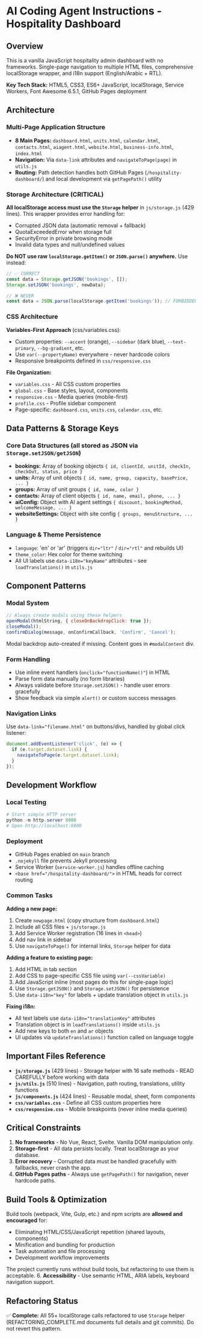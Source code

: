 # AI Coding Agent Instructions - Hospitality Dashboard

## Overview

This is a vanilla JavaScript hospitality admin dashboard with no frameworks. Single-page navigation to multiple HTML files, comprehensive localStorage wrapper, and i18n support (English/Arabic + RTL).

**Key Tech Stack:** HTML5, CSS3, ES6+ JavaScript, localStorage, Service Workers, Font Awesome 6.5.1, GitHub Pages deployment

## Architecture

### Multi-Page Application Structure

- **8 Main Pages:** `dashboard.html`, `units.html`, `calendar.html`, `contacts.html`, `aiagent.html`, `website.html`, `business-info.html`, `index.html`
- **Navigation:** Via `data-link` attributes and `navigateToPage(page)` in `utils.js`
- **Routing:** Path detection handles both GitHub Pages (`/hospitality-dashboard/`) and local development via `getPagePath()` utility

### Storage Architecture (CRITICAL)

**All localStorage access must use the `Storage` helper** in `js/storage.js` (429 lines). This wrapper provides error handling for:
- Corrupted JSON data (automatic removal + fallback)
- QuotaExceededError when storage full
- SecurityError in private browsing mode
- Invalid data types and null/undefined values

**Do NOT use raw `localStorage.getItem()` or `JSON.parse()` anywhere.** Use instead:
```javascript
// ✅ CORRECT
const data = Storage.getJSON('bookings', []);
Storage.setJSON('bookings', newData);

// ❌ NEVER
const data = JSON.parse(localStorage.getItem('bookings')); // FORBIDDEN
```

### CSS Architecture

**Variables-First Approach** (css/variables.css):
- Custom properties: `--accent` (orange), `--sidebar` (dark blue), `--text-primary`, `--bg-gradient`, etc.
- Use `var(--propertyName)` everywhere - never hardcode colors
- Responsive breakpoints defined in `css/responsive.css`

**File Organization:**
- `variables.css` - All CSS custom properties
- `global.css` - Base styles, layout, components
- `responsive.css` - Media queries (mobile-first)
- `profile.css` - Profile sidebar component
- Page-specific: `dashboard.css`, `units.css`, `calendar.css`, etc.

## Data Patterns & Storage Keys

### Core Data Structures (all stored as JSON via `Storage.setJSON/getJSON`)

- **bookings:** Array of booking objects `{ id, clientId, unitId, checkIn, checkOut, status, price }`
- **units:** Array of unit objects `{ id, name, group, capacity, basePrice, ... }`
- **groups:** Array of unit groups `{ id, name, color }`
- **contacts:** Array of client objects `{ id, name, email, phone, ... }`
- **aiConfig:** Object with AI agent settings `{ discount, bookingMethod, welcomeMessage, ... }`
- **websiteSettings:** Object with site config `{ groups, menuStructure, ... }`

### Language & Theme Persistence

- `language`: 'en' or 'ar' (triggers `dir="ltr"` / `dir="rtl"` and rebuilds UI)
- `theme_color`: Hex color for theme switching
- All UI labels use `data-i18n="keyName"` attributes - see `loadTranslations()` in `utils.js`

## Component Patterns

### Modal System

```javascript
// Always create modals using these helpers
openModal(htmlString, { closeOnBackdropClick: true });
closeModal();
confirmDialog(message, onConfirmCallback, 'Confirm', 'Cancel');
```

Modal backdrop auto-created if missing. Content goes in `#modalContent` div.

### Form Handling

- Use inline event handlers (`onclick="functionName()"`) in HTML
- Parse form data manually (no form libraries)
- Always validate before `Storage.setJSON()` - handle user errors gracefully
- Show feedback via simple `alert()` or custom success messages

### Navigation Links

Use `data-link="filename.html"` on buttons/divs, handled by global click listener:
```javascript
document.addEventListener('click', (e) => {
  if (e.target.dataset.link) {
    navigateToPage(e.target.dataset.link);
  }
});
```

## Development Workflow

### Local Testing

```powershell
# Start simple HTTP server
python -m http.server 8000
# Open http://localhost:8000
```

### Deployment

- GitHub Pages enabled on `main` branch
- `.nojekyll` file prevents Jekyll processing
- Service Worker (`service-worker.js`) handles offline caching
- `<base href="/hospitality-dashboard/">` in HTML heads for correct routing

### Common Tasks

**Adding a new page:**
1. Create `newpage.html` (copy structure from `dashboard.html`)
2. Include all CSS files + `js/storage.js`
3. Add Service Worker registration (16 lines in `<head>`)
4. Add nav link in sidebar
5. Use `navigateToPage()` for internal links, `Storage` helper for data

**Adding a feature to existing page:**
1. Add HTML in tab section
2. Add CSS to page-specific CSS file using `var(--cssVariable)`
3. Add JavaScript inline (most pages do this for single-page logic)
4. Use `Storage.getJSON()` and `Storage.setJSON()` for persistence
5. Use `data-i18n="key"` for labels + update translation object in `utils.js`

**Fixing i18n:**
- All text labels use `data-i18n="translationKey"` attributes
- Translation object is in `loadTranslations()` inside `utils.js`
- Add new keys to both `en` and `ar` objects
- UI updates via `updateTranslations()` function called on language toggle

## Important Files Reference

- **`js/storage.js`** (429 lines) - Storage helper with 16 safe methods - READ CAREFULLY before working with data
- **`js/utils.js`** (510 lines) - Navigation, path routing, translations, utility functions
- **`js/components.js`** (424 lines) - Reusable modal, sheet, form components
- **`css/variables.css`** - Define all CSS custom properties here
- **`css/responsive.css`** - Mobile breakpoints (never inline media queries)

## Critical Constraints

1. **No frameworks** - No Vue, React, Svelte. Vanilla DOM manipulation only.
2. **Storage-first** - All data persists locally. Treat localStorage as your database.
3. **Error recovery** - Corrupted data must be handled gracefully with fallbacks, never crash the app.
4. **GitHub Pages paths** - Always use `getPagePath()` for navigation, never hardcode paths.

## Build Tools & Optimization

Build tools (webpack, Vite, Gulp, etc.) and npm scripts are **allowed and encouraged** for:
- Eliminating HTML/CSS/JavaScript repetition (shared layouts, components)
- Minification and bundling for production
- Task automation and file processing
- Development workflow improvements

The project currently runs without build tools, but refactoring to use them is acceptable.
6. **Accessibility** - Use semantic HTML, ARIA labels, keyboard navigation support.

## Refactoring Status

✅ **Complete:** All 55+ localStorage calls refactored to use `Storage` helper (REFACTORING_COMPLETE.md documents full details and git commits). Do not revert this pattern.
